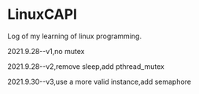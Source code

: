 # LinuxCAPI
Log of my learning of linux programming.

2021.9.28--v1,no mutex

2021.9.28--v2,remove sleep,add pthread_mutex

2021.9.30--v3,use a more valid instance,add semaphore
